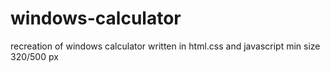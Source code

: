 # windows-calculator
recreation of windows calculator  written in html.css and javascript
min size 320/500 px